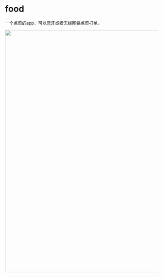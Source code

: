 # food
一个点菜的app，可以蓝牙或者无线网络点菜打单。


<img src="https://github.com/evilbinary/food/blob/main/image/main.jpeg?raw=true" width="800px" />
